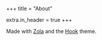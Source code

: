 +++
title = "About"

extra.in_header = true
+++

Made with [Zola](https://getzola.org) and the 
[Hook](https://github.com/InputUsername/zola-hook) theme.

